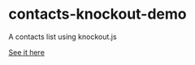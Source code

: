 # contacts-knockout-demo
A contacts list using knockout.js

[See it here](https://bsteller.github.io/contacts-knockout-demo/)

